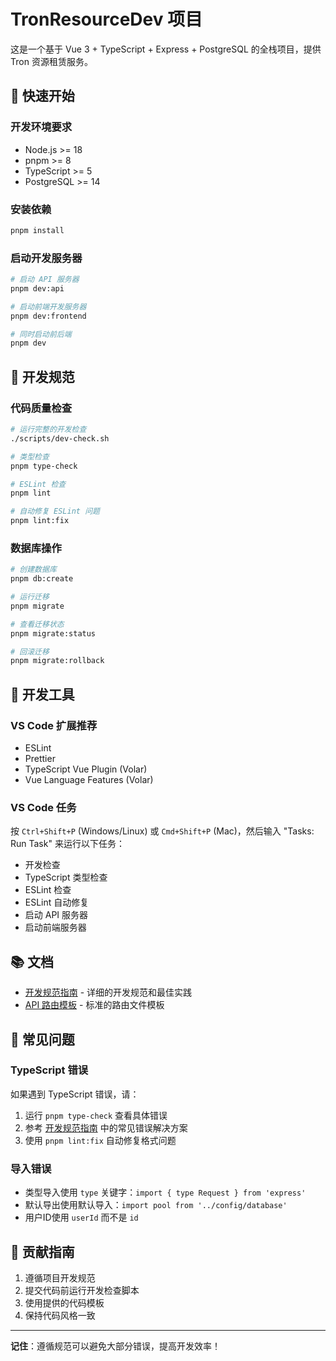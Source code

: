 # TronResourceDev 项目

这是一个基于 Vue 3 + TypeScript + Express + PostgreSQL 的全栈项目，提供 Tron 资源租赁服务。

## 🚀 快速开始

### 开发环境要求
- Node.js >= 18
- pnpm >= 8
- TypeScript >= 5
- PostgreSQL >= 14

### 安装依赖
```bash
pnpm install
```

### 启动开发服务器
```bash
# 启动 API 服务器
pnpm dev:api

# 启动前端开发服务器
pnpm dev:frontend

# 同时启动前后端
pnpm dev
```

## 📝 开发规范

### 代码质量检查
```bash
# 运行完整的开发检查
./scripts/dev-check.sh

# 类型检查
pnpm type-check

# ESLint 检查
pnpm lint

# 自动修复 ESLint 问题
pnpm lint:fix
```

### 数据库操作
```bash
# 创建数据库
pnpm db:create

# 运行迁移
pnpm migrate

# 查看迁移状态
pnpm migrate:status

# 回滚迁移
pnpm migrate:rollback
```

## 🔧 开发工具

### VS Code 扩展推荐
- ESLint
- Prettier
- TypeScript Vue Plugin (Volar)
- Vue Language Features (Volar)

### VS Code 任务
按 `Ctrl+Shift+P` (Windows/Linux) 或 `Cmd+Shift+P` (Mac)，然后输入 "Tasks: Run Task" 来运行以下任务：
- 开发检查
- TypeScript 类型检查
- ESLint 检查
- ESLint 自动修复
- 启动 API 服务器
- 启动前端服务器

## 📚 文档

- [开发规范指南](./DEVELOPMENT_GUIDE.md) - 详细的开发规范和最佳实践
- [API 路由模板](./api/templates/route-template.ts) - 标准的路由文件模板

## 🚨 常见问题

### TypeScript 错误
如果遇到 TypeScript 错误，请：
1. 运行 `pnpm type-check` 查看具体错误
2. 参考 [开发规范指南](./DEVELOPMENT_GUIDE.md) 中的常见错误解决方案
3. 使用 `pnpm lint:fix` 自动修复格式问题

### 导入错误
- 类型导入使用 `type` 关键字：`import { type Request } from 'express'`
- 默认导出使用默认导入：`import pool from '../config/database'`
- 用户ID使用 `userId` 而不是 `id`

## 🤝 贡献指南

1. 遵循项目开发规范
2. 提交代码前运行开发检查脚本
3. 使用提供的代码模板
4. 保持代码风格一致

---

**记住**：遵循规范可以避免大部分错误，提高开发效率！
